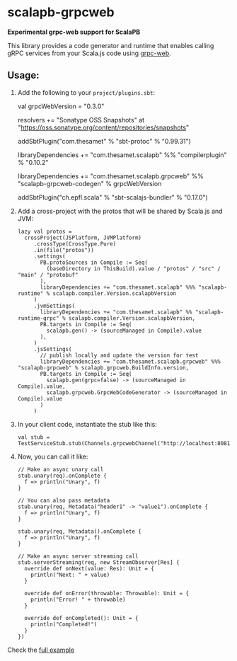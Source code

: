 # scalapb-grpcweb

**Experimental grpc-web support for ScalaPB**

This library provides a code generator and runtime that enables calling gRPC services
from your Scala.js code using [grpc-web](https://github.com/grpc/grpc-web).

## Usage:

1. Add the following to your `project/plugins.sbt`:

    val grpcWebVersion = "0.3.0"

    resolvers += "Sonatype OSS Snapshots" at "https://oss.sonatype.org/content/repositories/snapshots"

    addSbtPlugin("com.thesamet" % "sbt-protoc" % "0.99.31")

    libraryDependencies += "com.thesamet.scalapb" %% "compilerplugin" % "0.10.2"

    libraryDependencies += "com.thesamet.scalapb.grpcweb" %% "scalapb-grpcweb-codegen" % grpcWebVersion

   addSbtPlugin("ch.epfl.scala" % "sbt-scalajs-bundler" % "0.17.0")

2. Add a cross-project with the protos that will be shared by Scala.js and
   JVM:

   ```
   lazy val protos =
     crossProject(JSPlatform, JVMPlatform)
        .crossType(CrossType.Pure)
        .in(file("protos"))
        .settings(
          PB.protoSources in Compile := Seq(
            (baseDirectory in ThisBuild).value / "protos" / "src" / "main" / "protobuf"
          ),
          libraryDependencies += "com.thesamet.scalapb" %%% "scalapb-runtime" % scalapb.compiler.Version.scalapbVersion
        )
        .jvmSettings(
          libraryDependencies += "com.thesamet.scalapb" %% "scalapb-runtime-grpc" % scalapb.compiler.Version.scalapbVersion,
          PB.targets in Compile := Seq(
            scalapb.gen() -> (sourceManaged in Compile).value
          ),
        )
        .jsSettings(
          // publish locally and update the version for test
          libraryDependencies += "com.thesamet.scalapb.grpcweb" %%% "scalapb-grpcweb" % scalapb.grpcweb.BuildInfo.version,
          PB.targets in Compile := Seq(
            scalapb.gen(grpc=false) -> (sourceManaged in Compile).value,
            scalapb.grpcweb.GrpcWebCodeGenerator -> (sourceManaged in Compile).value
          )
        )
   ```

3. In your client code, instantiate the stub like this:

   ```
   val stub = TestServiceStub.stub(Channels.grpcwebChannel("http://localhost:8081"))
   ```

4. Now, you can call it like:

   ```
   // Make an async unary call
   stub.unary(req).onComplete {
     f => println("Unary", f)
   }

   // You can also pass metadata
   stub.unary(req, Metadata("header1" -> "value1").onComplete {
     f => println("Unary", f)
   }

   stub.unary(req, Metadata().onComplete {
     f => println("Unary", f)
   }

   // Make an async server streaming call
   stub.serverStreaming(req, new StreamObserver[Res] {
     override def onNext(value: Res): Unit = {
       println("Next: " + value)
     }

     override def onError(throwable: Throwable): Unit = {
       println("Error! " + throwable)
     }

     override def onCompleted(): Unit = {
       println("Completed!")
     }
   })
   ```

Check the [full example](https://github.com/scalapb/scalapb-grpcweb/tree/master/example)
